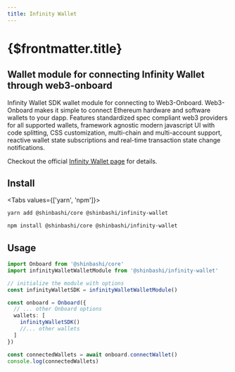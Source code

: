 ```yaml
---
title: Infinity Wallet
---
```


# {$frontmatter.title}

## Wallet module for connecting Infinity Wallet through web3-onboard

Infinity Wallet SDK wallet module for connecting to Web3-Onboard. Web3-Onboard makes it simple to connect Ethereum hardware and software wallets to your dapp. Features standardized spec compliant web3 providers for all supported wallets, framework agnostic modern javascript UI with code splitting, CSS customization, multi-chain and multi-account support, reactive wallet state subscriptions and real-time transaction state change notifications.

Checkout the official [Infinity Wallet page](https://infinitywallet.io/) for details.

## Install

<Tabs values={['yarn', 'npm']}>
<TabPanel value="yarn">

```sh copy
yarn add @shinbashi/core @shinbashi/infinity-wallet
```

  </TabPanel>
  <TabPanel value="npm">

```sh copy
npm install @shinbashi/core @shinbashi/infinity-wallet
```

  </TabPanel>
</Tabs>

## Usage

```typescript
import Onboard from '@shinbashi/core'
import infinityWalletWalletModule from '@shinbashi/infinity-wallet'

// initialize the module with options
const infinityWalletSDK = infinityWalletWalletModule()

const onboard = Onboard({
  // ... other Onboard options
  wallets: [
    infinityWalletSDK()
    //... other wallets
  ]
})

const connectedWallets = await onboard.connectWallet()
console.log(connectedWallets)
```
